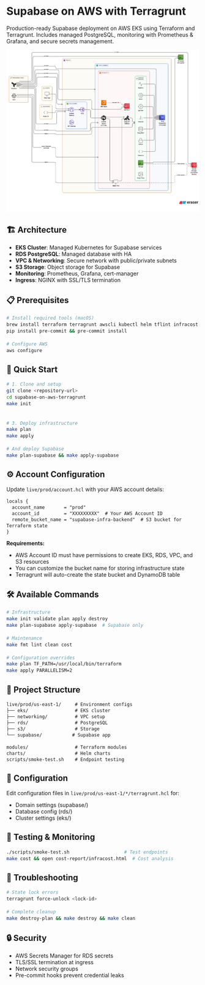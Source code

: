 # Supabase on AWS with Terragrunt

Production-ready Supabase deployment on AWS EKS using Terraform and Terragrunt. Includes managed PostgreSQL, monitoring with Prometheus & Grafana, and secure secrets management.

![Supabase Architecture](assets/supabase-architecture.png)

## 🏗️ Architecture

- **EKS Cluster**: Managed Kubernetes for Supabase services
- **RDS PostgreSQL**: Managed database with HA
- **VPC & Networking**: Secure network with public/private subnets
- **S3 Storage**: Object storage for Supabase
- **Monitoring**: Prometheus, Grafana, cert-manager
- **Ingress**: NGINX with SSL/TLS termination

## 📋 Prerequisites

```bash
# Install required tools (macOS)
brew install terraform terragrunt awscli kubectl helm tflint infracost
pip install pre-commit && pre-commit install

# Configure AWS
aws configure
```

## 🚀 Quick Start

```bash
# 1. Clone and setup
git clone <repository-url>
cd supabase-on-aws-terragrunt
make init


# 3. Deploy infrastructure
make plan
make apply

# And deploy Supabase
make plan-supabase && make apply-supabase
```

## ⚙️ Account Configuration

Update `live/prod/account.hcl` with your AWS account details:

```hcl
locals {
  account_name       = "prod"
  account_id         = "XXXXXXXXX"  # Your AWS Account ID
  remote_bucket_name = "supabase-infra-backend"  # S3 bucket for Terraform state
}
```

**Requirements:**
- AWS Account ID must have permissions to create EKS, RDS, VPC, and S3 resources
- You can customize the bucket name for storing infrastructure state
- Terragrunt will auto-create the state bucket and DynamoDB table

## 🛠️ Available Commands

```bash
# Infrastructure
make init validate plan apply destroy
make plan-supabase apply-supabase  # Supabase only

# Maintenance
make fmt lint clean cost

# Configuration overrides
make plan TF_PATH=/usr/local/bin/terraform
make apply PARALLELISM=2
```

## 📁 Project Structure

```
live/prod/us-east-1/     # Environment configs
├── eks/                 # EKS cluster
├── networking/          # VPC setup
├── rds/                 # PostgreSQL
├── s3/                  # Storage
└── supabase/           # Supabase app

modules/                 # Terraform modules
charts/                  # Helm charts
scripts/smoke-test.sh    # Endpoint testing
```

## 🔧 Configuration

Edit configuration files in `live/prod/us-east-1/*/terragrunt.hcl` for:
- Domain settings (supabase/)
- Database config (rds/)
- Cluster settings (eks/)

## 🧪 Testing & Monitoring

```bash
./scripts/smoke-test.sh                    # Test endpoints
make cost && open cost-report/infracost.html  # Cost analysis
```

## 🚨 Troubleshooting

```bash
# State lock errors
terragrunt force-unlock <lock-id>

# Complete cleanup
make destroy-plan && make destroy && make clean
```

## 🔒 Security

- AWS Secrets Manager for RDS secrets
- TLS/SSL termination at ingress
- Network security groups
- Pre-commit hooks prevent credential leaks
